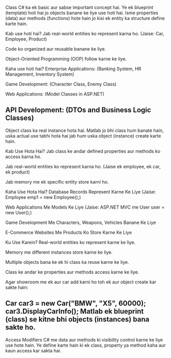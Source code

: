 Class C# ka ek basic aur sabse important concept hai. Ye ek blueprint (template) hoti hai jo objects banane ke liye use hoti hai. Isme properties (data) aur methods (functions) hote hain jo kisi ek entity ka structure define karte hain.

Kab use hoti hai?
Jab real-world entities ko represent karna ho. (Jaise: Car, Employee, Product)

Code ko organized aur reusable banane ke liye.

Object-Oriented Programming (OOP) follow karne ke liye.

Kaha use hoti hai?
Enterprise Applications: (Banking System, HR Management, Inventory System)

Game Development: (Character Class, Enemy Class)

Web Applications: (Model Classes in ASP.NET)

API Development: (DTOs and Business Logic Classes)
-------------------------------------------------------------------------
Object class ka real instance hota hai. Matlab jo bhi class hum banate hain, uska actual use tabhi hota hai jab hum uska object (instance) create karte hain.

Kab Use Hota Hai?
Jab class ke andar defined properties aur methods ko access karna ho.

Jab real-world entities ko represent karna ho. (Jaise ek employee, ek car, ek product)

Jab memory me ek specific entity store karni ho.

Kaha Use Hota Hai?
Database Records Represent Karne Ke Liye (Jaise: Employee emp1 = new Employee();)

Web Applications Me Models Ke Liye (Jaise: ASP.NET MVC me User user = new User();)

Game Development Me Characters, Weapons, Vehicles Banane Ke Liye

E-Commerce Websites Me Products Ko Store Karne Ke Liye


Ku Use Karein?
Real-world entities ko represent karne ke liye.

Memory me different instances store karne ke liye.

Multiple objects bana ke ek hi class ka reuse karne ke liye.

Class ke andar ke properties aur methods access karne ke liye.

Agar showroom me ek aur car add karni ho toh ek aur object create kar sakte hain:

Car car3 = new Car("BMW", "X5", 60000);
car3.DisplayCarInfo();
Matlab ek blueprint (class) se kitne bhi objects (instances) bana sakte ho.
----------------------------------------------------------------------------------------
Access Modifiers C# me data aur methods ki visibility control karne ke liye use hote hain. Ye define karte hain ki ek class, property ya method kaha aur kaun access kar sakta hai.